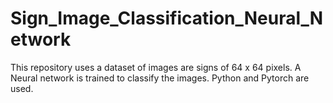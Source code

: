 # Sign_Image_Classification_Neural_Network
This repository uses a dataset of images are signs of 64 x 64 pixels. A Neural network is trained to classify the images. Python and Pytorch are used.
